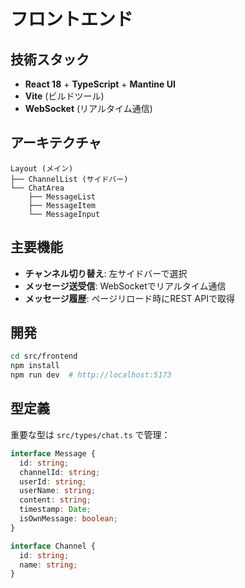 # フロントエンド

## 技術スタック

- **React 18** + **TypeScript** + **Mantine UI**
- **Vite** (ビルドツール)
- **WebSocket** (リアルタイム通信)

## アーキテクチャ

```
Layout (メイン)
├── ChannelList (サイドバー)
└── ChatArea 
    ├── MessageList
    ├── MessageItem
    └── MessageInput
```

## 主要機能

- **チャンネル切り替え**: 左サイドバーで選択
- **メッセージ送受信**: WebSocketでリアルタイム通信
- **メッセージ履歴**: ページリロード時にREST APIで取得

## 開発

```bash
cd src/frontend
npm install
npm run dev  # http://localhost:5173
```

## 型定義

重要な型は `src/types/chat.ts` で管理：

```typescript
interface Message {
  id: string;
  channelId: string;
  userId: string;
  userName: string;
  content: string;
  timestamp: Date;
  isOwnMessage: boolean;
}

interface Channel {
  id: string;
  name: string;
}
```